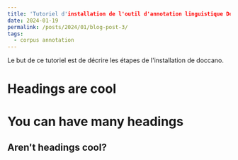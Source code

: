 ```yaml
---
title: 'Tutoriel d'installation de l'outil d'annotation linguistique Doccano'
date: 2024-01-19
permalink: /posts/2024/01/blog-post-3/
tags:
  - corpus annotation
---
```


Le but de ce tutoriel est de décrire les étapes de l'installation de doccano.

Headings are cool
======

You can have many headings
======

Aren't headings cool?
------

